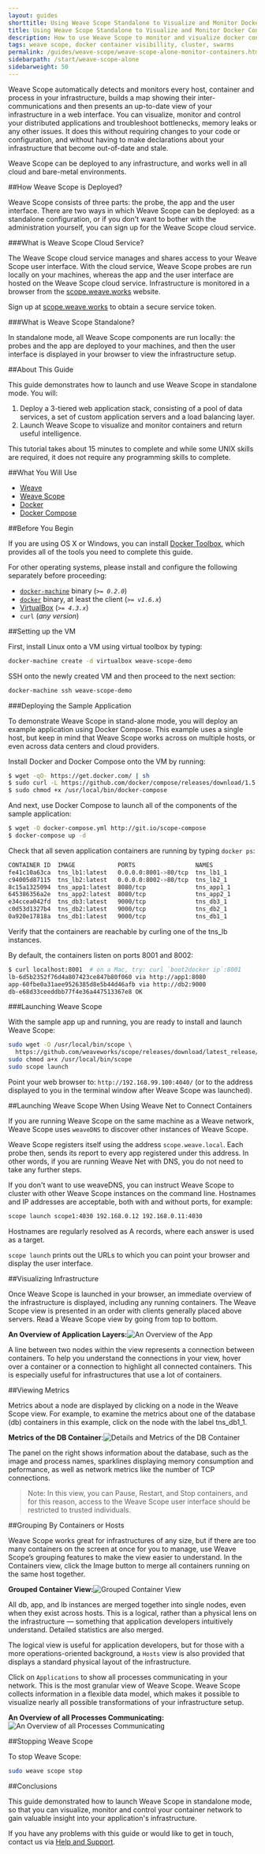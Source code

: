 ```yaml
---
layout: guides
shorttitle: Using Weave Scope Standalone to Visualize and Monitor Docker Containers
title: Using Weave Scope Standalone to Visualize and Monitor Docker Containers
description: How to use Weave Scope to monitor and visualize docker container clusters and swarms.
tags: weave scope, docker container visibillity, cluster, swarms
permalink: /guides/weave-scope/weave-scope-alone-monitor-containers.html
sidebarpath: /start/weave-scope-alone
sidebarweight: 50
---
```



Weave Scope automatically detects and monitors every host, container and process in your infrastructure, builds a map showing their inter-communications and then presents an up-to-date view of your infrastructure in a web interface. You can visualize, monitor and control your distributed applications and troubleshoot bottlenecks, memory leaks or any other issues. It does this without requiring changes to your code or configuration, and without having to make declarations about your infrastructure that become out-of-date and stale. 

Weave Scope can be deployed to any infrastructure, and works well in all cloud and bare-metal environments.

##How Weave Scope is Deployed?

Weave Scope consists of three parts: the probe, the app and the user interface. There are two ways in which Weave Scope can be deployed: as a standalone configuration, or if you don't want to bother with the administration yourself, you can sign up for the Weave Scope cloud service.

###What is Weave Scope Cloud Service?

The Weave Scope cloud service manages and shares access to your Weave Scope user interface. With the cloud service, Weave Scope probes are run locally on your machines, whereas the app and the user interface are hosted on the Weave Scope cloud service. Infrastructure is monitored in a browser from the [scope.weave.works](http://scope.weave.works) website.

Sign up at [scope.weave.works](http://scope.weave.works) to obtain a secure service token. 

###What is Weave Scope Standalone?

In standalone mode, all Weave Scope components are run locally: the probes and the app are deployed to your machines, and then the user interface is displayed in your browser to view the infrastructure setup.

##About This Guide

This guide demonstrates how to launch and use Weave Scope in standalone mode. You will: 

1. Deploy a 3-tiered web application stack, consisting of a pool of data services, a set of custom application servers and a load balancing layer. 
2. Launch Weave Scope to visualize and monitor containers and return useful intelligence. 

This tutorial takes about 15 minutes to complete and while some UNIX skills are required, it does not require any programming skills to complete. 


##What You Will Use

* [Weave](http://weave.works)
* [Weave Scope](http://weave.works/scope/index.html)
* [Docker](http://docker.com)
* [Docker Compose](https://www.docker.com/docker-compose)

##Before You Begin

If you are using OS X or Windows, you can install [Docker Toolbox](https://www.docker.com/toolbox), which provides all of the tools you need to complete this guide.

For other operating systems, please install and configure the following separately before proceeding:

  - [`docker-machine`](http://docs.docker.com/machine/#installation) binary (_`>= 0.2.0`_)
  - [`docker`](https://docs.docker.com/installation/#installation) binary, at least the client (_`>= v1.6.x`_)
  - [VirtualBox](https://www.virtualbox.org/wiki/Downloads) (_`>= 4.3.x`_)
  - `curl` (_any version_)

##Setting up the VM

First, install Linux onto a VM using virtual toolbox by typing: 

~~~bash
docker-machine create -d virtualbox weave-scope-demo
~~~

SSH onto the newly created VM and then proceed to the next section: 

~~~bash
docker-machine ssh weave-scope-demo
~~~

###Deploying the Sample Application

To demonstrate Weave Scope in stand-alone mode, you will deploy an example application using Docker Compose. This example uses a single host, but keep in mind that Weave Scope works across on multiple hosts, or even across data centers and cloud providers.

Install Docker and Docker Compose onto the VM by running:

~~~bash
$ wget -qO- https://get.docker.com/ | sh
$ sudo curl -L https://github.com/docker/compose/releases/download/1.5.1/docker-compose-`uname -s`-`uname -m` -o /usr/local/bin/docker-compose
$ sudo chmod +x /usr/local/bin/docker-compose
~~~

And next, use Docker Compose to launch all of the components of the sample application:

~~~bash
$ wget -O docker-compose.yml http://git.io/scope-compose
$ docker-compose up -d
~~~

Check that all seven application containers are running by typing `docker ps`:

~~~bash
CONTAINER ID  IMAGE            PORTS                 NAMES
fe41c10a63ca  tns_lb1:latest   0.0.0.0:8001->80/tcp  tns_lb1_1
c94005d87115  tns_lb2:latest   0.0.0.0:8002->80/tcp  tns_lb2_1
8c15a1325094  tns_app1:latest  8080/tcp              tns_app1_1
645386356a2e  tns_app2:latest  8080/tcp              tns_app2_1
e34ccea042fd  tns_db3:latest   9000/tcp              tns_db3_1
c0d53d1327b4  tns_db2:latest   9000/tcp              tns_db2_1
0a920e17818a  tns_db1:latest   9000/tcp              tns_db1_1
~~~

Verify that the containers are reachable by curling one of the tns_lb instances. 

By default, the containers listen on ports 8001 and 8002:

~~~bash
$ curl localhost:8001  # on a Mac, try: curl `boot2docker ip`:8001
lb-6d5b2352f76d4a807423ce847b80f060 via http://app1:8080
app-60fbe0a31aee9526385d8e5b44d46afb via http://db2:9000
db-e68d33ceeddbb77f4e36a447513367e8 OK
~~~

###Launching Weave Scope

With the sample app up and running, you are ready to install and launch Weave Scope:

~~~bash
sudo wget -O /usr/local/bin/scope \
  https://github.com/weaveworks/scope/releases/download/latest_release/scope
sudo chmod a+x /usr/local/bin/scope
sudo scope launch
~~~

Point your web browser to: `http://192.168.99.100:4040/` (or to the address displayed to you in the terminal window after Weave Scope was launched).

##Launching Weave Scope When Using Weave Net to Connect Containers

If you are running Weave Scope on the same machine as a Weave network, Weave Scope uses `weaveDNS` to discover other instances of Weave Scope. 

Weave Scope registers itself using the address `scope.weave.local`. Each probe then, sends its report to every app registered under this address. In other words, if you are running Weave Net with DNS, you do not need to take any further steps. 

If you don't want to use weaveDNS, you can instruct Weave Scope to cluster with other Weave Scope instances on the command line. Hostnames and IP addresses are acceptable, both with and without ports, for example:

~~~bash
scope launch scope1:4030 192.168.0.12 192.168.0.11:4030
~~~

Hostnames are regularly resolved as A records, where each answer is used as a target.

`scope launch` prints out the URLs to which you can point your browser and display the user interface.

##Visualizing Infrastructure

Once Weave Scope is launched in your browser, an immediate overview of the infrastructure is displayed, including any running containers. The Weave Scope view is presented in an order with clients generally placed above servers. Read a Weave Scope view by going from top to bottom.

**An Overview of Application Layers:**![An Overview of the App](/guides/images/weave-scope/weave-scope-application-layers.png)

A line between two nodes within the view represents a connection between containers. To help you understand the connections in your view, hover over a container or a connection to highlight all connected containers. This is especially useful for infrastructures that use a lot of containers.

##Viewing Metrics

Metrics about a node are displayed by clicking on a node in the Weave Scope view.  For example, to examine the metrics about one of the database (db) containers in this example, click on the node with the label tns_db1_1.

**Metrics of the DB Container**:![Details and Metrics of the DB Container](/guides/images/weave-scope/weave-scope-database-metrics.png)

The panel on the right shows information about the database, such as the image and process names, sparklines displaying memory consumption and peformance, as well as network metrics like the number of TCP connections.

>Note: In this view, you can Pause, Restart, and Stop containers, and for this reason, access to the Weave Scope user interface should be restricted to trusted individuals. 

##Grouping By Containers or Hosts

Weave Scope works great for infrastructures of any size, but if there are too many containers on the screen at once for you to manage, use Weave Scope’s grouping features to make the view easier to understand. In the Containers view, click the Image button to merge all containers running on the same host together.

**Grouped Container View:**![Grouped Container View](/guides/images/weave-scope/weave-scope-group-containers.png)

All db, app, and lb instances are merged together into single nodes, even when they exist across hosts. This is a logical, rather than a physical lens on the infrastructure — something that application developers intuitively understand. Detailed statistics are also merged.

The logical view is useful for application developers, but for those with a more operations-oriented background,  a `Hosts` view is also provided that displays a standard physical layout of the infrastructure.

Click on `Applications` to show all processes communicating in your network. This is the most granular view of Weave Scope. Weave Scope collects information in a flexible data model, which makes it possible to visualize nearly all possible transformations of your infrastructure setup.

**An Overview of all Processes Communicating:**![An Overview of all Processes Communicating](/guides/images/weave-scope/weave-scope-applications-view.png)


##Stopping Weave Scope

To stop Weave Scope: 

~~~bash
sudo weave scope stop
~~~


##Conclusions

This guide demonstrated how to launch Weave Scope in standalone mode, so that you can visualize, monitor and control your container network to gain valuable insight into your application's infrastructure. 

If you have any problems with this guide or would like to get in touch, contact us via [Help and Support](http://weave.works/help/index.html).

